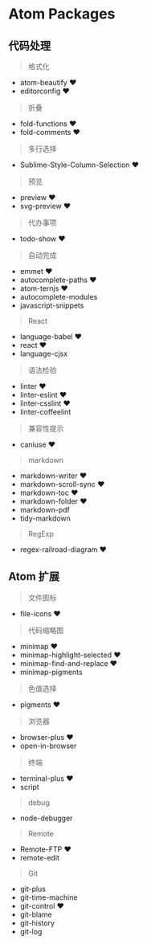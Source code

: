 # Atom Packages

## 代码处理

> 格式化

* atom-beautify ♥
* editorconfig ♥

> 折叠

* fold-functions ♥
* fold-comments ♥

> 多行选择

* Sublime-Style-Column-Selection ♥

> 预览

* preview ♥
* svg-preview ♥

> 代办事项

* todo-show ♥

> 自动完成

* emmet ♥
* autocomplete-paths ♥
* atom-ternjs ♥
* autocomplete-modules
* javascript-snippets

> React

* language-babel ♥
* react ♥
* language-cjsx

> 语法检验

* linter ♥
* linter-eslint ♥
* linter-csslint ♥
* linter-coffeelint

> 兼容性提示

* caniuse ♥

> markdown

* markdown-writer ♥
* markdown-scroll-sync ♥
* markdown-toc ♥
* markdown-folder ♥
* markdown-pdf
* tidy-markdown

> RegExp

* regex-railroad-diagram ♥

## Atom 扩展

> 文件图标

* file-icons ♥

> 代码缩略图

* minimap ♥
* minimap-highlight-selected ♥
* minimap-find-and-replace ♥
* minimap-pigments

> 色值选择

* pigments ♥

> 浏览器

* browser-plus ♥
* open-in-browser

> 终端

* terminal-plus ♥
* script

> debug

* node-debugger

> Remote

* Remote-FTP ♥
* remote-edit

> Git

* git-plus
* git-time-machine
* git-control ♥
* git-blame
* git-history
* git-log
